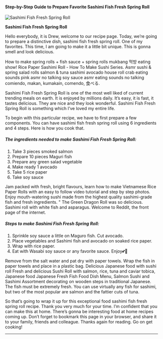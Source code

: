             

#### Step-by-Step Guide to Prepare Favorite Sashimi Fish Fresh Spring Roll

![Sashimi Fish Fresh Spring Roll](https://img-global.cpcdn.com/recipes/ae624abf6ad43166/751x532cq70/sashimi-fish-fresh-spring-roll-recipe-main-photo.jpg)

**Sashimi Fish Fresh Spring Roll**

Hello everybody, it is Drew, welcome to our recipe page. Today, we’re going to prepare a distinctive dish, sashimi fish fresh spring roll. One of my favorites. This time, I am going to make it a little bit unique. This is gonna smell and look delicious.

How to make spring rolls + fish sauce + spring rolls mukbang 먹방 eating show! Rice Paper Sashimi Roll - How To Make Sushi Series. Asmr sushi & spring salad rolls salmon & tuna sashimi avocado house roll crab eating sounds pink asmr no talking soy sauce asmr eating sounds no talking comiendo, makan, kumakain, comendo, 食べる.

Sashimi Fish Fresh Spring Roll is one of the most well liked of current trending meals on earth. It is enjoyed by millions daily. It’s easy, it is fast, it tastes delicious. They are nice and they look wonderful. Sashimi Fish Fresh Spring Roll is something which I’ve loved my entire life.

To begin with this particular recipe, we have to first prepare a few components. You can have sashimi fish fresh spring roll using 6 ingredients and 4 steps. Here is how you cook that.

##### The ingredients needed to make Sashimi Fish Fresh Spring Roll:

1.  Take 3 pieces smoked salmon
2.  Prepare 10 pieces Maguri fish
3.  Prepare any green salad vegetable
4.  Make ready 1 avocado
5.  Take 5 rice paper
6.  Take soy sauce

Jam packed with fresh, bright flavours, learn how to make Vietnamese Rice Paper Rolls with an easy to follow video tutorial and step by step photos. Enjoy mouth-watering sushi made from the highest quality sashimi-grade fish and fresh ingredients. " The Green Dragon Roll was so delicious. Sashimi roll with white fish and asparagus. Welcome to Reddit, the front page of the internet.

##### Steps to make Sashimi Fish Fresh Spring Roll:

1.  Sprinkle soy sauce a little on Maguro fish. Cut avocado.
2.  Place vegetables and Sashimi fish and avocado on soaked rice paper.
3.  Wrap with rice paper.
4.  Eat with Wasabi soy sauce or any favorite sauce. Enjoy💕🌸

Remove from the salt water and pat dry with paper towels. Wrap the fish in paper towels and place in a plastic bag. Delicious Japanese food with sushi roll Fresh and delicious Sushi Roll with salmon, rice, tuna and caviar tobica, Japanese food Japanese Fresh Fish Food Dish Menu, Salmon Sushi and Sashimi Assortment decorating on wooden steps in traditional Japanese. The fish must be extremely fresh. You can use virtually any fish for sashimi, but two of the most popular are salmon and the fattier cuts of tuna.

So that’s going to wrap it up for this exceptional food sashimi fish fresh spring roll recipe. Thank you very much for your time. I’m confident that you can make this at home. There’s gonna be interesting food at home recipes coming up. Don’t forget to bookmark this page in your browser, and share it to your family, friends and colleague. Thanks again for reading. Go on get cooking!

* * *